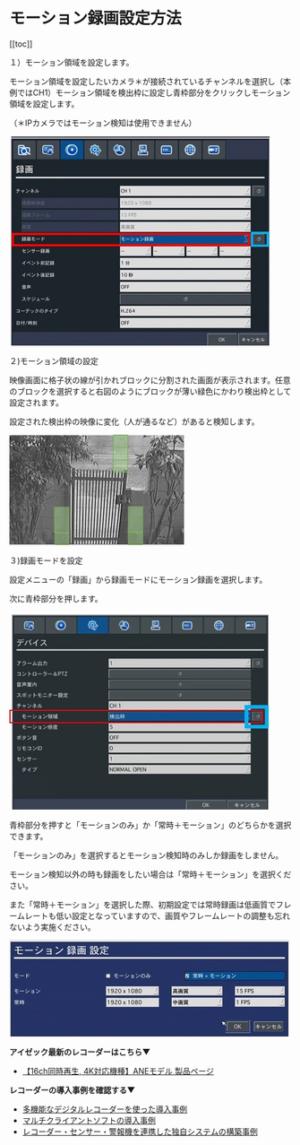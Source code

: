 # モーション録画設定方法

[[toc]]

１）モーション領域を設定します。

モーション領域を設定したいカメラ＊が接続されているチャンネルを選択し（本例ではCH1）モーション領域を検出枠に設定し青枠部分をクリックしモーション領域を設定します。

（＊IPカメラではモーション検知は使用できません）

![](./images/motion-record/001.jpg)

２)モーション領域の設定

映像画面に格子状の線が引かれブロックに分割された画面が表示されます。任意のブロックを選択すると右図のようにブロックが薄い緑色にかわり検出枠として設定されます。

設定された検出枠の映像に変化（人が通るなど）があると検知します。

![](./images/motion-record/002.jpg)

３)録画モードを設定

設定メニューの「録画」から録画モードにモーション録画を選択します。

次に青枠部分を押します。

![](./images/motion-record/003.jpg)


青枠部分を押すと「モーションのみ」か「常時＋モーション」のどちらかを選択できます。

「モーションのみ」を選択するとモーション検知時のみしか録画をしません。

モーション検知以外の時も録画をしたい場合は「常時＋モーション」を選択ください。

また「常時＋モーション」を選択した際、初期設定では常時録画は低画質でフレームレートも低い設定となっていますので、画質やフレームレートの調整も忘れないよう実施ください。

![](./images/motion-record/004.jpg)

**アイゼック最新のレコーダーはこちら▼**
- [【16ch同時再生, 4K対応機種】ANEモデル 製品ページ](https://isecj.jp/recorder/recorder-ane)

**レコーダーの導入事例を確認する▼**
- [多機能なデジタルレコーダーを使った導入事例](https://isecj.jp/case/security-enhancement)
- [マルチクライアントソフトの導入事例](https://isecj.jp/case/netcafe-camera)
- [レコーダー・センサー・警報機を連携した独自システムの構築事例](https://isecj.jp/case/system-design)